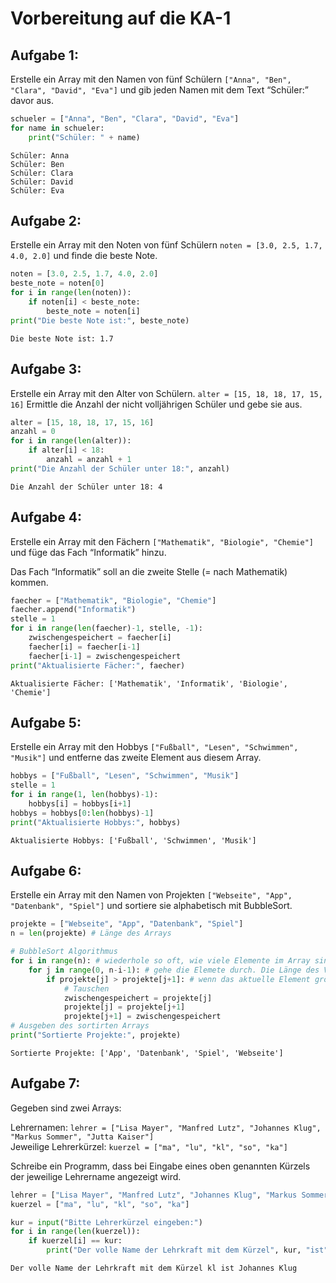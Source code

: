 # Vorbereitung auf die KA-1


## Aufgabe 1:

Erstelle ein Array mit den Namen von fünf Schülern
`["Anna", "Ben", "Clara", "David", "Eva"]` und gib jeden Namen mit dem
Text “Schüler:” davor aus.

``` python
schueler = ["Anna", "Ben", "Clara", "David", "Eva"]
for name in schueler:
    print("Schüler: " + name)
```

    Schüler: Anna
    Schüler: Ben
    Schüler: Clara
    Schüler: David
    Schüler: Eva

## Aufgabe 2:

Erstelle ein Array mit den Noten von fünf Schülern
`noten = [3.0, 2.5, 1.7, 4.0, 2.0]` und finde die beste Note.

``` python
noten = [3.0, 2.5, 1.7, 4.0, 2.0]
beste_note = noten[0]
for i in range(len(noten)):
    if noten[i] < beste_note:
        beste_note = noten[i]
print("Die beste Note ist:", beste_note)
```

    Die beste Note ist: 1.7

## Aufgabe 3:

Erstelle ein Array mit den Alter von Schülern.
`alter = [15, 18, 18, 17, 15, 16]` Ermittle die Anzahl der nicht
volljährigen Schüler und gebe sie aus.

``` python
alter = [15, 18, 18, 17, 15, 16]
anzahl = 0
for i in range(len(alter)):
    if alter[i] < 18:
        anzahl = anzahl + 1
print("Die Anzahl der Schüler unter 18:", anzahl)
```

    Die Anzahl der Schüler unter 18: 4

## Aufgabe 4:

Erstelle ein Array mit den Fächern
`["Mathematik", "Biologie", "Chemie"]` und füge das Fach “Informatik”
hinzu.

Das Fach “Informatik” soll an die zweite Stelle (= nach Mathematik)
kommen.

``` python
faecher = ["Mathematik", "Biologie", "Chemie"]
faecher.append("Informatik")
stelle = 1
for i in range(len(faecher)-1, stelle, -1):
    zwischengespeichert = faecher[i]
    faecher[i] = faecher[i-1]
    faecher[i-1] = zwischengespeichert 
print("Aktualisierte Fächer:", faecher)
```

    Aktualisierte Fächer: ['Mathematik', 'Informatik', 'Biologie', 'Chemie']

## Aufgabe 5:

Erstelle ein Array mit den Hobbys
`["Fußball", "Lesen", "Schwimmen", "Musik"]` und entferne das zweite
Element aus diesem Array.

``` python
hobbys = ["Fußball", "Lesen", "Schwimmen", "Musik"]
stelle = 1
for i in range(1, len(hobbys)-1):
    hobbys[i] = hobbys[i+1]
hobbys = hobbys[0:len(hobbys)-1]
print("Aktualisierte Hobbys:", hobbys)
```

    Aktualisierte Hobbys: ['Fußball', 'Schwimmen', 'Musik']

## Aufgabe 6:

Erstelle ein Array mit den Namen von Projekten
`["Webseite", "App", "Datenbank", "Spiel"]` und sortiere sie
alphabetisch mit BubbleSort.

``` python
projekte = ["Webseite", "App", "Datenbank", "Spiel"]
n = len(projekte) # Länge des Arrays

# BubbleSort Algorithmus
for i in range(n): # wiederhole so oft, wie viele Elemente im Array sind
    for j in range(0, n-i-1): # gehe die Elemete durch. Die Länge des Vektors wird immer kleiner
        if projekte[j] > projekte[j+1]: # wenn das aktuelle Element größer ist als der rechte Nachbar
            # Tauschen
            zwischengespeichert = projekte[j]
            projekte[j] = projekte[j+1]
            projekte[j+1] = zwischengespeichert
# Ausgeben des sortirten Arrays
print("Sortierte Projekte:", projekte)
```

    Sortierte Projekte: ['App', 'Datenbank', 'Spiel', 'Webseite']

## Aufgabe 7:

Gegeben sind zwei Arrays:

Lehrernamen:
`lehrer = ["Lisa Mayer", "Manfred Lutz", "Johannes Klug", "Markus Sommer", "Jutta Kaiser"]`  
Jeweilige Lehrerkürzel: `kuerzel = ["ma", "lu", "kl", "so", "ka"]`

Schreibe ein Programm, dass bei Eingabe eines oben genannten Kürzels der
jeweilige Lehrername angezeigt wird.

``` python
lehrer = ["Lisa Mayer", "Manfred Lutz", "Johannes Klug", "Markus Sommer", "Jutta Kaiser"]
kuerzel = ["ma", "lu", "kl", "so", "ka"]

kur = input("Bitte Lehrerkürzel eingeben:")
for i in range(len(kuerzel)):
    if kuerzel[i] == kur:
        print("Der volle Name der Lehrkraft mit dem Kürzel", kur, "ist", lehrer[i])
```

    Der volle Name der Lehrkraft mit dem Kürzel kl ist Johannes Klug
